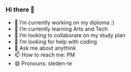 ### Hi there 👋

- 🔭 I’m currently working on my diploma :)
- 🌱 I’m currently learning Arts and Tech
- 👯 I’m looking to collaborate on my study plan
- 🤔 I’m looking for help with coding
- 💬 Ask me about anythink
- 📫 How to reach me: PM
- 😄 Pronouns: steden-te


